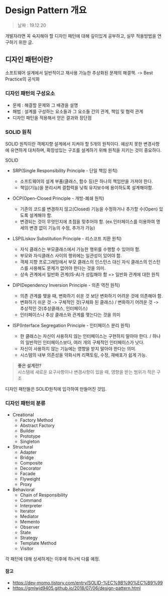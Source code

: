 Design Pattern 개요
=========

> 날짜 : 19.12.20

개발자라면 꼭 숙지해야 할 디자인 패턴에 대해 깊이있게 공부하고, 실무 적용방법을 연구하기 위한 글.

## 디자인 패턴이란?
소프트웨어 설계에서 일반적이고 재사용 가능한 추상화된 문제의 해결책.
-> Best Practice의 공식화

### 디자인 패턴의 구성요소
- 문제 : 해결할 문제와 그 배경을 설명
- 해법 : 설계를 구성하는 요소들과 그 요소들 간의 관계, 책임 및 협력 관계
- 디자인 패턴을 적용해서 얻은 결과와 장단점

### SOLID 원칙
SOLID 원칙이란 객체지향 설계에서 지켜야 할 5개의 원칙이다.
예상치 못한 변경사항에 유연하게 대처하며, 확장성있는 구조를 설계하기 위해 원칙을 지키는 것이 중요하다.

SOLID
- SRP(Single Responsibility Principle - 단일 책임 원칙)
  - 소프트웨어의 설계 부품(클래스, 함수 등)은 하나의 책임만을 가져야 한다.
  - 책임(기능)을 분리시켜 결합력을 낮춰 유지보수에 용이하도록 설계해야함.
  
- OCP(Open-Closed Principle - 개방-폐쇄 원칙)
  - 기존의 코드를 변경하지 않고(Closed) 기능을 수정하거나 추가할 수(Open) 있도록 설계해야 함.
  - 변경되는 것이 무엇인지에 초점을 맞추어야 함. (ex.인터페이스를 이용하여 명세의 변경 없이 기능의 수정, 추가가 가능)

- LSP(Liskov Substitution Principle - 리스코프 치환 원칙)
  - 자식 클래스는 부모클래스에서 가능한 행위를 수행할 수 있어야 함.
  - 부모와 자식클래스 사이의 행위에는 일관성이 있어야 함.
  - 객체 지향 프로그래밍에서 부모 클래스의 인스턴스 대신 자식 클래스의 인스턴스를 사용해도 문제가 없어야 한다는 것을 의미.
  - 상속 관계에서 일반화 관계(IS-A)가 성립해야 함 => 일반화 관계에 대한 원칙

- DIP(Dependency Inversion Principle - 의존 역전 원칙)
  - 의존 관계를 맺을 때, 변화하기 쉬운 것 보단 변화하기 어려운 것에 의존해야 함.
  - 변화하기 쉬운 것 -> 구체적인 것(구체화 된 클래스) / 변화하기 어려운 것 -> 추상적인 것(추상클래스, 인터페이스)
  - 인터페이스나 추상 클래스와 관계를 맺는다는 것을 의미

- ISP(Interface Segregation Principle - 인터페이스 분리 원칙)
  - 한 클래스는 자신이 사용하지 않는 인터페이스는 구현하지 말아야 한다. / 하나의 일반적인 인터페이스보다, 여러 개의 구체적인 인터페이스가 낫다.
  - 자신이 사용하지 않는 기능에는 영향을 받지 말아야 한다는 의미.
  - 시스템의 내부 의존성을 약화시켜 리팩토링, 수정, 재배포가 쉽게 가능.

> **좋은 설계란?** <br>
> 시스템에 새로운 요구사항이나 변경사항이 있을 때, 영향을 받는 범위가 적은 구조

디자인 패턴들은 SOLID원칙에 입각하여 만들어진 것임.


### 디자인 패턴의 분류

- Creational
  - Factory Method
  - Abstract Factory
  - Builder
  - Prototype
  - Singleton
- Structural
  - Adapter
  - Bridge
  - Composite
  - Decorator
  - Facade
  - Flyweight
  - Proxy
- Behavioral
  - Chain of Responsibility
  - Command
  - Interpreter
  - Iterator
  - Mediator
  - Memento
  - Observer
  - State
  - Strategy
  - Template Method
  - Visitor

각 패턴에 대해 상세하게는 이후에 하나씩 다룰 예정.


#### 참고
- https://dev-momo.tistory.com/entry/SOLID-%EC%9B%90%EC%B9%99
- https://gmlwjd9405.github.io/2018/07/06/design-pattern.html